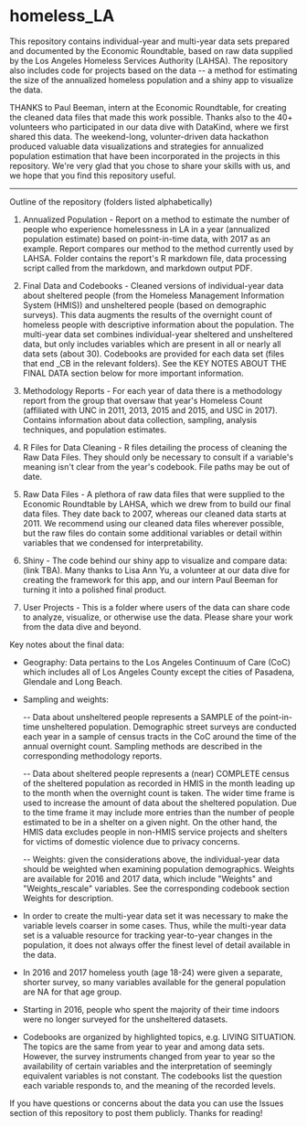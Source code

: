 # homeless_LA
This repository contains individual-year and multi-year data sets prepared and documented by the Economic Roundtable, based on raw data supplied by the Los Angeles Homeless Services Authority (LAHSA). The repository also includes code for projects based on the data -- a method for estimating the size of the annualized homeless population and a shiny app to visualize the data. 

THANKS to Paul Beeman, intern at the Economic Roundtable, for creating the cleaned data files that made this work possible. Thanks also to the 40+ volunteers who participated in our data dive with DataKind, where we first shared this data. The weekend-long, volunter-driven data hackathon produced valuable data visualizations and strategies for annualized population estimation that have been incorporated in the projects in this repository. We're very glad that you chose to share your skills with us, and we hope that you find this repository useful.

---------

Outline of the repository (folders listed alphabetically)

1. Annualized Population - Report on a method to estimate the number of people who experience homelessness in LA in a year (annualized population estimate) based on point-in-time data, with 2017 as an example. Report compares our method to the method currently used by LAHSA. Folder contains the report's R markdown file, data processing script called from the markdown, and markdown output PDF. 

2. Final Data and Codebooks - Cleaned versions of individual-year data about sheltered people (from the Homeless Management Information System (HMIS)) and unsheltered people (based on demographic surveys). This data augments the results of the overnight count of homeless people with descriptive information about the population. The multi-year data set combines individual-year sheltered and unsheltered data, but only includes variables which are present in all or nearly all data sets (about 30). Codebooks are provided for each data set (files that end _CB in the relevant folders). See the KEY NOTES ABOUT THE FINAL DATA section below for more important information.

3. Methodology Reports - For each year of data there is a methodology report from the group that oversaw that year's Homeless Count (affiliated with UNC in 2011, 2013, 2015 and 2015, and USC in 2017). Contains information about data collection, sampling, analysis techniques, and population estimates. 

4. R Files for Data Cleaning - R files detailing the process of cleaning the Raw Data Files. They should only be necessary to consult if a variable's meaning isn't clear from the year's codebook. File paths may be out of date. 

5. Raw Data Files - A plethora of raw data files that were supplied to the Economic Roundtable by LAHSA, which we drew from to build our final data files. They date back to 2007, whereas our cleaned data starts at 2011. We recommend using our cleaned data files wherever possible, but the raw files do contain some additional variables or detail within variables that we condensed for interpretability. 

6. Shiny - The code behind our shiny app to visualize and compare data: (link TBA). Many thanks to Lisa Ann Yu, a volunteer at our data dive for creating the framework for this app, and our intern Paul Beeman for turning it into a polished final product.

7. User Projects - This is a folder where users of the data can share code to analyze, visualize, or otherwise use the data. Please share your work from the data dive and beyond.

Key notes about the final data:
-   Geography: Data pertains to the Los Angeles Continuum of Care (CoC) which includes all of Los Angeles County except the cities of Pasadena, Glendale and Long Beach.
-   Sampling and weights:

    --  Data about unsheltered people represents a SAMPLE of the point-in-time unsheltered population. Demographic street surveys are conducted each year in a sample of census tracts in the CoC around the time of the annual overnight count. Sampling methods are described in the corresponding methodology reports. 

    --  Data about sheltered people represents a (near) COMPLETE census of the sheltered population as recorded in HMIS in the month leading up to the month when the overnight count is taken. The wider time frame is used to increase the amount of data about the sheltered population. Due to the time frame it may include more entries than the number of people estimated to be in a shelter on a given night. On the other hand, the HMIS data excludes people in non-HMIS service projects and shelters for victims of domestic violence due to privacy concerns.

    --  Weights: given the considerations above, the individual-year data should be weighted when examining population demographics. Weights are available for 2016 and 2017 data, which include "Weights" and "Weights_rescale" variables. See the corresponding codebook section Weights for description.

-   In order to create the multi-year data set it was necessary to make the variable levels coarser in some cases. Thus, while the multi-year data set is a valuable resource for tracking year-to-year changes in the population, it does not always offer the finest level of detail available in the data.
-   In 2016 and 2017 homeless youth (age 18-24) were given a separate, shorter survey, so many variables available for the general population are NA for that age group.
-   Starting in 2016, people who spent the majority of their time indoors were no longer surveyed for the unsheltered datasets.
-   Codebooks are organized by highlighted topics, e.g. LIVING SITUATION. The topics are the same from year to year and among data sets. However, the survey instruments changed from year to year so the availability of certain variables and the interpretation of seemingly equivalent variables is not constant. The codebooks list the question each variable responds to, and the meaning of the recorded levels. 
 

If you have questions or concerns about the data you can use the Issues section of this repository to post them publicly. Thanks for reading!
